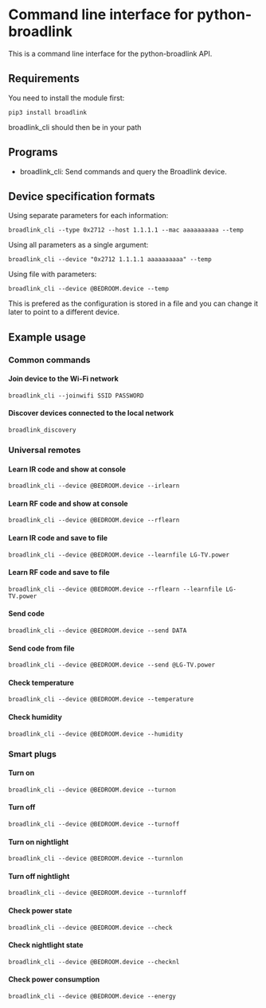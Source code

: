 # Command line interface for python-broadlink

This is a command line interface for the python-broadlink API.

## Requirements

You need to install the module first:

```shell
pip3 install broadlink
```

broadlink_cli should then be in your path

## Programs

* broadlink_cli: Send commands and query the Broadlink device.

## Device specification formats

Using separate parameters for each information:

```shell
broadlink_cli --type 0x2712 --host 1.1.1.1 --mac aaaaaaaaaa --temp
```

Using all parameters as a single argument:

```shell
broadlink_cli --device "0x2712 1.1.1.1 aaaaaaaaaa" --temp
```

Using file with parameters:

```shell
broadlink_cli --device @BEDROOM.device --temp
```

This is prefered as the configuration is stored in a file and you can change
it later to point to a different device.

## Example usage

### Common commands

#### Join device to the Wi-Fi network

```shell
broadlink_cli --joinwifi SSID PASSWORD
```

#### Discover devices connected to the local network

```shell
broadlink_discovery
```

### Universal remotes

#### Learn IR code and show at console

```shell
broadlink_cli --device @BEDROOM.device --irlearn 
```

#### Learn RF code and show at console

```shell
broadlink_cli --device @BEDROOM.device --rflearn
```

#### Learn IR code and save to file

```shell
broadlink_cli --device @BEDROOM.device --learnfile LG-TV.power
```

#### Learn RF code and save to file

```shell
broadlink_cli --device @BEDROOM.device --rflearn --learnfile LG-TV.power
```

#### Send code

```shell
broadlink_cli --device @BEDROOM.device --send DATA
```

#### Send code from file

```shell
broadlink_cli --device @BEDROOM.device --send @LG-TV.power
```

#### Check temperature

```shell
broadlink_cli --device @BEDROOM.device --temperature
```

#### Check humidity

```shell
broadlink_cli --device @BEDROOM.device --humidity
```

### Smart plugs

#### Turn on

```shell
broadlink_cli --device @BEDROOM.device --turnon
```

#### Turn off

```shell
broadlink_cli --device @BEDROOM.device --turnoff
```

#### Turn on nightlight

```shell
broadlink_cli --device @BEDROOM.device --turnnlon
```

#### Turn off nightlight

```shell
broadlink_cli --device @BEDROOM.device --turnnloff
```

#### Check power state

```shell
broadlink_cli --device @BEDROOM.device --check
```

#### Check nightlight state

```shell
broadlink_cli --device @BEDROOM.device --checknl
```

#### Check power consumption

```shell
broadlink_cli --device @BEDROOM.device --energy
```

